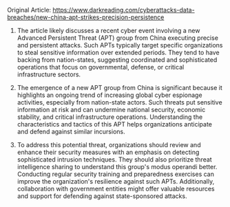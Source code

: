 Original Article: https://www.darkreading.com/cyberattacks-data-breaches/new-china-apt-strikes-precision-persistence

1) The article likely discusses a recent cyber event involving a new Advanced Persistent Threat (APT) group from China executing precise and persistent attacks. Such APTs typically target specific organizations to steal sensitive information over extended periods. They tend to have backing from nation-states, suggesting coordinated and sophisticated operations that focus on governmental, defense, or critical infrastructure sectors.

2) The emergence of a new APT group from China is significant because it highlights an ongoing trend of increasing global cyber espionage activities, especially from nation-state actors. Such threats put sensitive information at risk and can undermine national security, economic stability, and critical infrastructure operations. Understanding the characteristics and tactics of this APT helps organizations anticipate and defend against similar incursions.

3) To address this potential threat, organizations should review and enhance their security measures with an emphasis on detecting sophisticated intrusion techniques. They should also prioritize threat intelligence sharing to understand this group's modus operandi better. Conducting regular security training and preparedness exercises can improve the organization's resilience against such APTs. Additionally, collaboration with government entities might offer valuable resources and support for defending against state-sponsored attacks.
